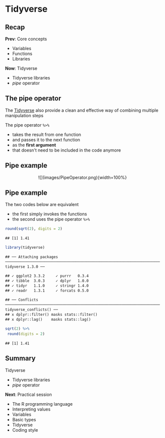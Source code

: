 



# Tidyverse



## Recap

**Prev**: Core concepts

- Variables
- Functions
- Libraries

**Now**: Tidyverse

- Tidyverse libraries
- *pipe* operator



## The pipe operator

The [Tidyverse](https://www.tidyverse.org/) also provide a clean and effective way of combining multiple manipulation steps

The pipe operator `%>%`

- takes the result from one function
- and passes it to the next function
- as the **first argument**
- that doesn't need to be included in the code anymore



## Pipe example
<center>
![](images/PipeOperator.png){width=100%}
</center>


## Pipe example

The two codes below are equivalent

- the first simply invokes the functions
- the second uses the pipe operator `%>%`


```r
round(sqrt(2), digits = 2)
```

```
## [1] 1.41
```


```r
library(tidyverse)
```

```
## ── Attaching packages ──────────────────────────────────────────────────────────────────────────────────────────────────────────────── tidyverse 1.3.0 ──
```

```
## ✓ ggplot2 3.3.2     ✓ purrr   0.3.4
## ✓ tibble  3.0.3     ✓ dplyr   1.0.0
## ✓ tidyr   1.1.0     ✓ stringr 1.4.0
## ✓ readr   1.3.1     ✓ forcats 0.5.0
```

```
## ── Conflicts ─────────────────────────────────────────────────────────────────────────────────────────────────────────────────── tidyverse_conflicts() ──
## x dplyr::filter() masks stats::filter()
## x dplyr::lag()    masks stats::lag()
```

```r
sqrt(2) %>%
 round(digits = 2)
```

```
## [1] 1.41
```




## Summary

Tidyverse

- Tidyverse libraries
- *pipe* operator

**Next**: Practical session

- The R programming language
- Interpreting values
- Variables
- Basic types
- Tidyverse
- Coding style


